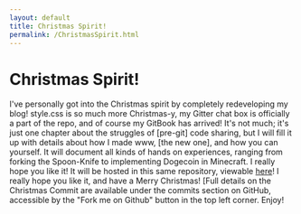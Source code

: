 ```yaml
---
layout: default
title: Christmas Spirit!
permalink: /ChristmasSpirit.html
---
```


# Christmas Spirit!
I've personally got into the Christmas spirit by completely redeveloping my blog! style.css is so much more Christmas-y, my Gitter chat box is officially a part of the repo, and of course my GitBook has arrived! It's not much; it's just one chapter about the struggles of [pre-git] code sharing, but I will fill it up with details about how I made www, [the new one], and how you can yourself. It will document all kinds of hands on experiences, ranging from forking the Spoon-Knife to implementing Dogecoin in Minecraft. I really hope you like it! It will be hosted in this same repository, viewable [here](ethertyper.gitbooks.io/www/content/)! I really hope you like it, and have a Merry Christmas! [Full details on the Christmas Commit are available under the commits section on GitHub, accessible by the "Fork me on Github" button in the top left corner. Enjoy!
